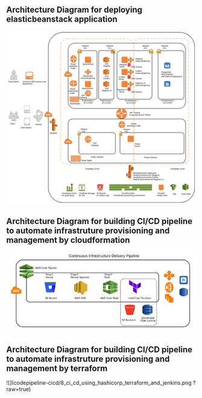 Architecture Diagram for deploying elasticbeanstack application
---------------
![cfn_aws_arch.png](elasticbeanstack-app/cfn_aws_arch.png?raw=true)

Architecture Diagram for building CI/CD pipeline to automate infrastruture provisioning and management by cloudformation
---------------
![](codepipeline-cicd/11_ci_cd_using_hashicorp_terraform_and_aws_code_pipeline.png?raw=true)

Architecture Diagram for building CI/CD pipeline to automate infrastruture provisioning and management by terraform
---------------
![](codepipeline-cicd/8_ci_cd_using_hashicorp_terraform_and_jenkins.png	?raw=true)
